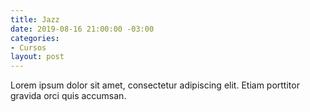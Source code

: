 ```yaml
---
title: Jazz
date: 2019-08-16 21:00:00 -03:00
categories:
- Cursos
layout: post
---
```


Lorem ipsum dolor sit amet, consectetur adipiscing elit. Etiam porttitor gravida orci quis accumsan.